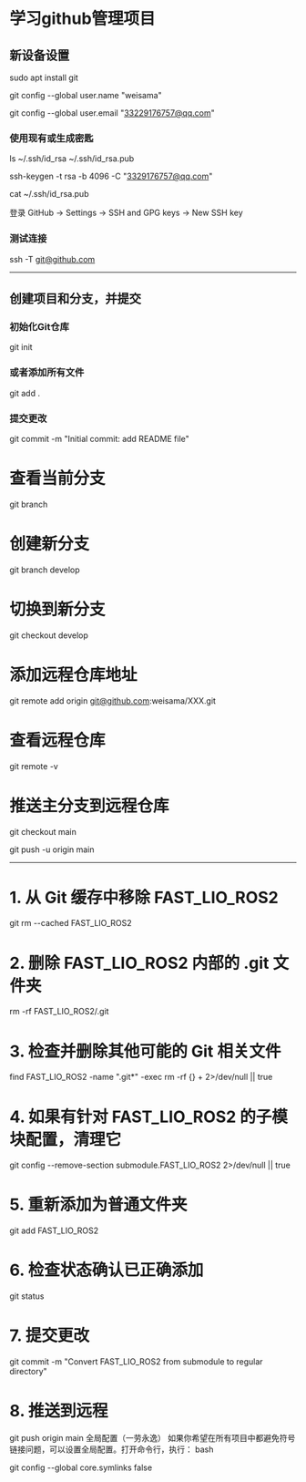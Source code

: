 # 学习github管理项目

## 新设备设置
sudo apt install git

git config --global user.name "weisama"

git config --global user.email "33229176757@qq.com"

### 使用现有或生成密匙
ls ~/.ssh/id_rsa ~/.ssh/id_rsa.pub

ssh-keygen -t rsa -b 4096 -C "3329176757@qq.com"

cat ~/.ssh/id_rsa.pub

登录 GitHub → Settings → SSH and GPG keys → New SSH key

### 测试连接
ssh -T git@github.com

---

## 创建项目和分支，并提交

### 初始化Git仓库
git init

### 或者添加所有文件
git add .

### 提交更改
git commit -m "Initial commit: add README file"
# 查看当前分支
git branch

# 创建新分支
git branch develop

# 切换到新分支
git checkout develop

# 添加远程仓库地址
git remote add origin git@github.com:weisama/XXX.git

# 查看远程仓库
git remote -v

# 推送主分支到远程仓库
git checkout main

git push -u origin main

---
# 1. 从 Git 缓存中移除 FAST_LIO_ROS2
git rm --cached FAST_LIO_ROS2

# 2. 删除 FAST_LIO_ROS2 内部的 .git 文件夹
rm -rf FAST_LIO_ROS2/.git

# 3. 检查并删除其他可能的 Git 相关文件
find FAST_LIO_ROS2 -name ".git*" -exec rm -rf {} + 2>/dev/null || true

# 4. 如果有针对 FAST_LIO_ROS2 的子模块配置，清理它
git config --remove-section submodule.FAST_LIO_ROS2 2>/dev/null || true

# 5. 重新添加为普通文件夹
git add FAST_LIO_ROS2

# 6. 检查状态确认已正确添加
git status

# 7. 提交更改
git commit -m "Convert FAST_LIO_ROS2 from submodule to regular directory"

# 8. 推送到远程
git push origin main
全局配置（一劳永逸）
如果你希望在所有项目中都避免符号链接问题，可以设置全局配置。打开命令行，执行：
bash

git config --global core.symlinks false

